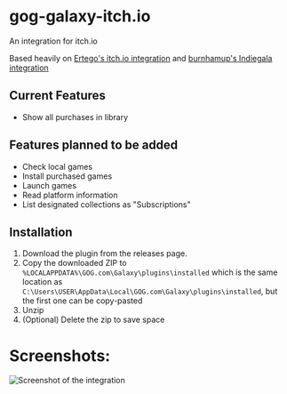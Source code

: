 # gog-galaxy-itch.io

An integration for itch.io

Based heavily on [Ertego's itch.io integration](https://github.com/Ertego/gog-galaxy-itch.io) and [burnhamup's Indiegala integration](https://github.com/burnhamup/galaxy-integration-indiegala)

## Current Features
* Show all purchases in library

## Features planned to be added
* Check local games
* Install purchased games
* Launch games
* Read platform information
* List designated collections as "Subscriptions" 

## Installation
1. Download the plugin from the releases page.
2. Copy the downloaded ZIP to `%LOCALAPPDATA%\GOG.com\Galaxy\plugins\installed`
   which is the same location as `C:\Users\USER\AppData\Local\GOG.com\Galaxy\plugins\installed`, but the first one can be copy-pasted
3. Unzip
4. (Optional) Delete the zip to save space

# Screenshots:
![Screenshot of the integration](https://i.imgur.com/1ZudmRy.png)
